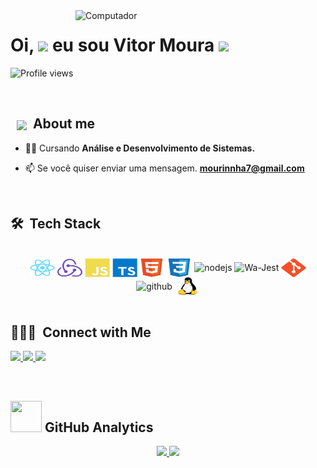 
<img src="https://raw.githubusercontent.com/EvanderInacio/EvanderInacio/main/images/computer-illustration.png" min-width="400px" max-width="450px" width="400px" align="right" alt="Computador">
<h1 align="left">Oi, <img src="https://github.com/EvanderInacio/EvanderInacio/blob/main/images/Earth.gif?raw=true" width="30">  eu sou Vitor Moura 
 <img src="https://raw.githubusercontent.com/kaueMarques/kaueMarques/master/hi.gif" width="30"></h1>

<p align="left"> <img src="https://komarev.com/ghpvc/?username=EvanderInacio&color=191b1e" alt="Profile views" /> </p>

<br>

 ## &nbsp; <img src="https://github.com/EvanderInacio/EvanderInacio/raw/main/images/oculos.gif" width="30" align="center"> &nbsp;About me
 
- 👨‍🎓 Cursando **Análise e Desenvolvimento de Sistemas.**

- 📫 Se você quiser enviar uma mensagem.  **mourinnha7@gmail.com**

<br>

## 🛠 &nbsp;Tech Stack

<div align="center" valign="top"><br>
  <img align="center" alt="React" height="30" width="40" src="https://raw.githubusercontent.com/devicons/devicon/master/icons/react/react-original.svg">
  <img align="center" alt="Redux" height="30" width="40" src="https://raw.githubusercontent.com/devicons/devicon/master/icons/redux/redux-original.svg">
  <img align="center" alt="Js" height="30" width="40" src="https://raw.githubusercontent.com/devicons/devicon/master/icons/javascript/javascript-plain.svg">
  <img align="center" alt="Js" height="30" width="40" src="https://raw.githubusercontent.com/devicons/devicon/master/icons/typescript/typescript-plain.svg">
  <img align="center" alt="HTML" height="30" width="40" src="https://raw.githubusercontent.com/devicons/devicon/master/icons/html5/html5-original.svg">
  <img align="center" alt="CSS" height="30" width="40" src="https://raw.githubusercontent.com/devicons/devicon/master/icons/css3/css3-original.svg">
  <img align="center" alt="nodejs" height="30" width="40" src="https://cdn.worldvectorlogo.com/logos/nodejs-icon.svg">
  <img align="center" alt="Wa-Jest" height="30" width="40" src="https://cdn.jsdelivr.net/gh/devicons/devicon/icons/jest/jest-plain.svg">
  <img align="center" alt="git" height="30" width="40" src="https://raw.githubusercontent.com/devicons/devicon/master/icons/git/git-original.svg">
  <img align="center" alt="github" height="35" width="35" src="https://github.com/duribeiro/duribeiro/blob/main/assets/GitHub.png">
  <img align="center" alt="linux" height="30" width="40" src="https://raw.githubusercontent.com/devicons/devicon/master/icons/linux/linux-original.svg">
</div>

<br>

## 👨🏻‍💼 &nbsp;Connect with Me

<p align="left">
 
 <a href="https://www.linkedin.com/in/vitor-moura-48b2981bb/">
  <img src="https://img.shields.io/badge/-Linkedin-rgb(25, 27, 30)?style=for-the-badge&logo=Linkedin&logoColor=rgb(150, 118, 228)&link=https://www.linkedin.com/in/vitor-moura-48b2981bb/"/> 
 </a>
 
 <a href="https://www.facebook.com/profile.php?id=100009563841386" alt="Facebook">
  <img src="https://img.shields.io/badge/-Facebook-rgb(25, 27, 30)?style=for-the-badge&logo=Facebook&logoColor=rgb(150, 118, 228)&link=https://www.facebook.com/profile.php?id=100009563841386"/> 
 </a>
 
 <a href="https://twitter.com/__vitormoura" alt="Twitter">
  <img src="https://img.shields.io/badge/-Twitter-rgb(25, 27, 30)?style=for-the-badge&logo=Twitter&logoColor=rgb(150, 118, 228)&link=https://twitter.com/__vitormoura"/> 
 </a>
 
 </p>

<br>

## <img src="https://github.com/EvanderInacio/EvanderInacio/raw/main/images/gato_astronauta.gif" width="50" height="50" align="10">&nbsp;GitHub Analytics

<div align="center">
  <a href="https://github.com/v1tormoura">
    <img height="150em" src="https://github-readme-stats.vercel.app/api?username=v1tormoura&count_private=true&include_all_commits=true&show_icons=true&theme=dracula&hide_border=false&show_owner=true"/>
    <img height="150em" src="https://github-readme-stats.vercel.app/api/top-langs/?username=v1tormoura&theme=dracula&hide_border=false&&layout=compact"/>
  </a>
</div>


  
<br>
